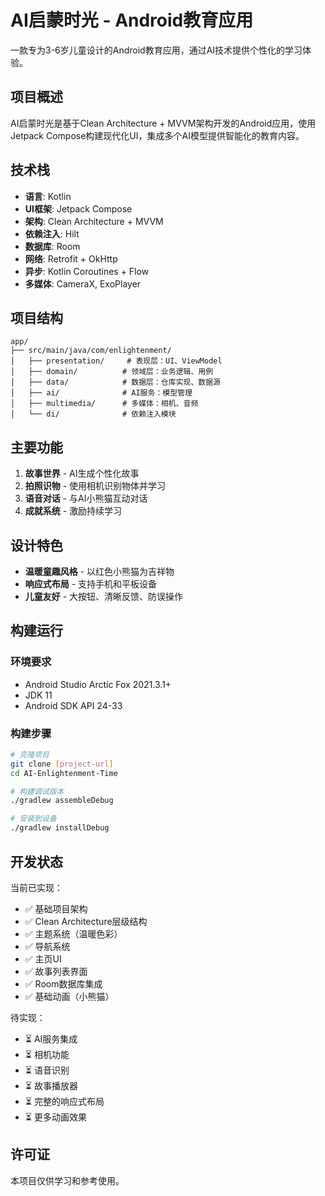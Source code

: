 # AI启蒙时光 - Android教育应用

一款专为3-6岁儿童设计的Android教育应用，通过AI技术提供个性化的学习体验。

## 项目概述

AI启蒙时光是基于Clean Architecture + MVVM架构开发的Android应用，使用Jetpack Compose构建现代化UI，集成多个AI模型提供智能化的教育内容。

## 技术栈

- **语言**: Kotlin
- **UI框架**: Jetpack Compose
- **架构**: Clean Architecture + MVVM
- **依赖注入**: Hilt
- **数据库**: Room
- **网络**: Retrofit + OkHttp
- **异步**: Kotlin Coroutines + Flow
- **多媒体**: CameraX, ExoPlayer

## 项目结构

```
app/
├── src/main/java/com/enlightenment/
│   ├── presentation/     # 表现层：UI、ViewModel
│   ├── domain/          # 领域层：业务逻辑、用例
│   ├── data/            # 数据层：仓库实现、数据源
│   ├── ai/              # AI服务：模型管理
│   ├── multimedia/      # 多媒体：相机、音频
│   └── di/              # 依赖注入模块
```

## 主要功能

1. **故事世界** - AI生成个性化故事
2. **拍照识物** - 使用相机识别物体并学习
3. **语音对话** - 与AI小熊猫互动对话
4. **成就系统** - 激励持续学习

## 设计特色

- **温暖童趣风格** - 以红色小熊猫为吉祥物
- **响应式布局** - 支持手机和平板设备
- **儿童友好** - 大按钮、清晰反馈、防误操作

## 构建运行

### 环境要求
- Android Studio Arctic Fox 2021.3.1+
- JDK 11
- Android SDK API 24-33

### 构建步骤
```bash
# 克隆项目
git clone [project-url]
cd AI-Enlightenment-Time

# 构建调试版本
./gradlew assembleDebug

# 安装到设备
./gradlew installDebug
```

## 开发状态

当前已实现：
- ✅ 基础项目架构
- ✅ Clean Architecture层级结构
- ✅ 主题系统（温暖色彩）
- ✅ 导航系统
- ✅ 主页UI
- ✅ 故事列表界面
- ✅ Room数据库集成
- ✅ 基础动画（小熊猫）

待实现：
- ⏳ AI服务集成
- ⏳ 相机功能
- ⏳ 语音识别
- ⏳ 故事播放器
- ⏳ 完整的响应式布局
- ⏳ 更多动画效果

## 许可证

本项目仅供学习和参考使用。